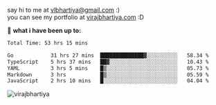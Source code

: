 say hi to me at [vlbhartiya@gmail.com](mailto:vlbhartiya@gmail.com) :)<br/>
you can see my portfolio at [virajbhartiya.com](https://virajbhartiya.com) :D<br/>


🚀 **what i have been up to:**

<!--START_SECTION:waka-->

```txt
Total Time: 53 hrs 15 mins

Go            31 hrs 27 mins  ██████████████▓░░░░░░░░░░   58.34 %
TypeScript    5 hrs 37 mins   ██▓░░░░░░░░░░░░░░░░░░░░░░   10.43 %
YAML          3 hrs 5 mins    █▒░░░░░░░░░░░░░░░░░░░░░░░   05.73 %
Markdown      3 hrs           █▒░░░░░░░░░░░░░░░░░░░░░░░   05.59 %
JavaScript    2 hrs 10 mins   █░░░░░░░░░░░░░░░░░░░░░░░░   04.04 %
```

<!--END_SECTION:waka-->

<p align="left"> <img src="https://komarev.com/ghpvc/?username=virajbhartiya&color=blue" alt="virajbhartiya" /> </p>
